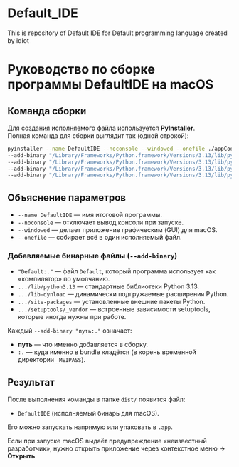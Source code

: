 # Default_IDE
This is repository of Default IDE for Default programming language created by idiot

# Руководство по сборке программы DefaultIDE на macOS

## Команда сборки

Для создания исполняемого файла используется **PyInstaller**.  
Полная команда для сборки выглядит так (одной строкой):

```bash
pyinstaller --name DefaultIDE --noconsole --windowed --onefile ./appCode/DefaultIDE.py --add-binary "./compiler/Default:." \
--add-binary "/Library/Frameworks/Python.framework/Versions/3.13/lib/python3.13:." \
--add-binary "/Library/Frameworks/Python.framework/Versions/3.13/lib/python3.13/lib-dynload:." \
--add-binary "/Library/Frameworks/Python.framework/Versions/3.13/lib/python3.13/site-packages:." \
--add-binary "/Library/Frameworks/Python.framework/Versions/3.13/lib/python3.13/site-packages/setuptools/_vendor:."
```

## Объяснение параметров

- `--name DefaultIDE` — имя итоговой программы.
- `--noconsole` — отключает вывод консоли при запуске.
- `--windowed` — делает приложение графическим (GUI) для macOS.
- `--onefile` — собирает всё в один исполняемый файл.

### Добавляемые бинарные файлы (`--add-binary`)
- `"Default:."` — файл `Default`, который программа использует как «компилятор» по умолчанию.
- `.../lib/python3.13` — стандартные библиотеки Python 3.13.
- `.../lib-dynload` — динамически подгружаемые расширения Python.
- `.../site-packages` — установленные внешние пакеты Python.
- `.../setuptools/_vendor` — встроенные зависимости setuptools, которые иногда нужны при работе.

Каждый `--add-binary "путь:."` означает:  
- **путь** — что именно добавляется в сборку.  
- `:.` — куда именно в bundle кладётся (в корень временной директории `_MEIPASS`).

## Результат

После выполнения команды в папке `dist/` появится файл:

- `DefaultIDE` (исполняемый бинарь для macOS).

Его можно запускать напрямую или упаковать в `.app`.  

Если при запуске macOS выдаёт предупреждение «неизвестный разработчик», нужно открыть приложение через контекстное меню → **Открыть**.


